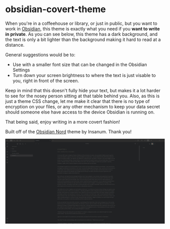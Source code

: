 # obsidian-covert-theme
When you're in a coffeehouse or library, or just in public, but you want to work in [Obsidian](https://obsidian.md/), this theme is exactly what you need if you **want to write in private**.
As you can see below, this theme has a dark background, and the text is only a bit lighter than the background making it hard to read at a distance.

General suggestions would be to:
- Use with a smaller font size that can be changed in the Obsidian Settings
- Turn down your screen brightness to where the text is just visable to you, right in front of the screen.

Keep in mind that this doesn't fully hide your text, but makes it a lot harder to see for the nosey person sitting at that table behind you.
Also, as this is just a theme CSS change, let me make it clear that there is no type of encryption on your files, or any other mechanism to keep your data secret should someone else have access to the device Obsidian is running on.

That being said, enjoy writing in a more covert fashion!

Built off of the [Obsidian Nord](https://github.com/insanum/obsidian_nord) theme by Insanum. Thank you!

![](obsidian_covert_theme_by_schrunchee.jpg)
